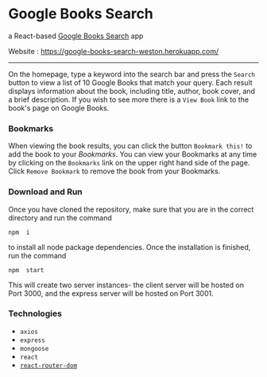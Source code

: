 # Google Books Search

a React-based [Google Books Search](https://developers.google.com/books) app

Website : https://google-books-search-weston.herokuapp.com/

---

On the homepage, type a keyword into the search bar and press the `Search` button to 
view a list of 10 Google Books that match your query. Each result displays information about the book, including title, author, book cover, and a brief description. If you wish to see more there 
is a `View Book` link to the book's page on Google Books. 

### Bookmarks

When viewing the book results, you can click the button `Bookmark this!` to add the book to your
_Bookmarks_. You can view your Bookmarks at any time by clicking on the `Bookmarks` link on the 
upper right hand side of the page. Click `Remove Bookmark` to remove the book from your Bookmarks.

### Download and Run

Once you have cloned the repository, make sure that you are in the correct directory and run the command 

```
npm  i
```
to install all node package dependencies. Once the installation is finished, run the command

```
npm  start
```
This will create two server instances- the client server will be hosted on Port 3000, 
and the express server will be hosted on Port 3001.


### Technologies

* `axios`
* `express`
* `mongoose`
* `react`
* [`react-router-dom`](https://github.com/reactjs/react-router)
